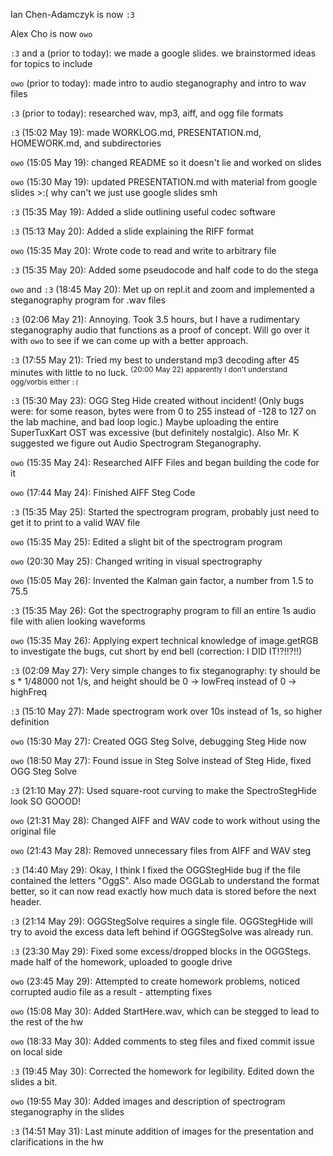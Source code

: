 Ian Chen-Adamczyk is now `:3`

Alex Cho is now `owo`

`:3` and a (prior to today): we made a google slides. we brainstormed ideas for topics to include

`owo` (prior to today): made intro to audio steganography and intro to wav files

`:3` (prior to today): researched wav, mp3, aiff, and ogg file formats

`:3` (15:02 May 19): made WORKLOG.md, PRESENTATION.md, HOMEWORK.md, and subdirectories

`owo` (15:05 May 19): changed README so it doesn't lie and worked on slides

`owo` (15:30 May 19): updated PRESENTATION.md with material from google slides >:( why can't we just use google slides smh

`:3` (15:35 May 19): Added a slide outlining useful codec software

`:3` (15:13 May 20): Added a slide explaining the RIFF format

`owo` (15:35 May 20): Wrote code to read and write to arbitrary file

`:3` (15:35 May 20): Added some pseudocode and half code to do the stega

`owo` and `:3` (18:45 May 20): Met up on repl.it and zoom and implemented a steganography program for .wav files

`:3` (02:06 May 21): Annoying. Took 3.5 hours, but I have a rudimentary steganography audio that functions as a proof of concept. Will go over it with `owo` to see if we can come up with a better approach.

`:3` (17:55 May 21): Tried my best to understand mp3 decoding after 45 minutes with little to no luck. <sup>(20:00 May 22) apparently I don't understand ogg/vorbis either `:(`</sup>

`:3` (15:30 May 23): OGG Steg Hide created without incident! (Only bugs were: for some reason, bytes were from 0 to 255 instead of -128 to 127 on the lab machine, and bad loop logic.) Maybe uploading the entire SuperTuxKart OST was excessive (but definitely nostalgic). Also Mr. K suggested we figure out Audio Spectrogram Steganography.

`owo` (15:35 May 24): Researched AIFF Files and began building the code for it

`owo` (17:44 May 24): Finished AIFF Steg Code

`:3` (15:35 May 25): Started the spectrogram program, probably just need to get it to print to a valid WAV file

`owo` (15:35 May 25): Edited a slight bit of the spectrogram program 

`owo` (20:30 May 25): Changed writing in visual spectrography 

`owo` (15:05 May 26): Invented the Kalman gain factor, a number from 1.5 to 75.5

`:3` (15:35 May 26): Got the spectrography program to fill an entire 1s audio file with alien looking waveforms

`owo` (15:35 May 26): Applying expert technical knowledge of image.getRGB to investigate the bugs, cut short by end bell (correction: I DID IT!?!!?!!)

`:3` (02:09 May 27): Very simple changes to fix steganography: ty should be s * 1/48000 not 1/s, and height should be 0 -> lowFreq instead of 0 -> highFreq

`:3` (15:10 May 27): Made spectrogram work over 10s instead of 1s, so higher definition

`owo` (15:30 May 27): Created OGG Steg Solve, debugging Steg Hide now

`owo` (18:50 May 27): Found issue in Steg Solve instead of Steg Hide, fixed OGG Steg Solve

`:3` (21:10 May 27): Used square-root curving to make the SpectroStegHide look SO GOOOD!

`owo` (21:31 May 28): Changed AIFF and WAV code to work without using the original file

`owo` (21:43 May 28): Removed unnecessary files from AIFF and WAV steg

`:3` (14:40 May 29): Okay, I think I fixed the OGGStegHide bug if the file contained the letters "OggS". Also made OGGLab to understand the format better, so it can now read exactly how much data is stored before the next header.

`:3` (21:14 May 29): OGGStegSolve requires a single file. OGGStegHide will try to avoid the excess data left behind if OGGStegSolve was already run.

`:3` (23:30 May 29): Fixed some excess/dropped blocks in the OGGStegs. made half of the homework, uploaded to google drive

`owo` (23:45 May 29): Attempted to create homework problems, noticed corrupted audio file as a result - attempting fixes

`owo` (15:08 May 30): Added StartHere.wav, which can be stegged to lead to the rest of the hw

`owo` (18:33 May 30): Added comments to steg files and fixed commit issue on local side

`:3` (19:45 May 30): Corrected the homework for legibility. Edited down the slides a bit.

`owo` (19:55 May 30): Added images and description of spectrogram steganography in the slides

`:3` (14:51 May 31): Last minute addition of images for the presentation and clarifications in the hw
